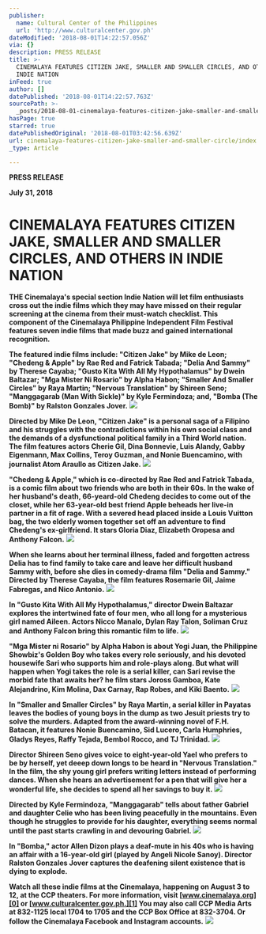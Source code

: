 ```yaml
---
publisher:
  name: Cultural Center of the Philippines
  url: 'http://www.culturalcenter.gov.ph'
dateModified: '2018-08-01T14:22:57.056Z'
via: {}
description: PRESS RELEASE
title: >-
  CINEMALAYA FEATURES CITIZEN JAKE, SMALLER AND SMALLER CIRCLES, AND OTHERS IN
  INDIE NATION
inFeed: true
author: []
datePublished: '2018-08-01T14:22:57.763Z'
sourcePath: >-
  _posts/2018-08-01-cinemalaya-features-citizen-jake-smaller-and-smaller-circle.md
hasPage: true
starred: true
datePublishedOriginal: '2018-08-01T03:42:56.639Z'
url: cinemalaya-features-citizen-jake-smaller-and-smaller-circle/index.html
_type: Article

---
```

**PRESS RELEASE**

**July 31, 2018**

# **CINEMALAYA FEATURES CITIZEN JAKE, SMALLER AND SMALLER CIRCLES, AND OTHERS IN INDIE NATION**

**THE Cinemalaya's special section Indie Nation will let film enthusiasts cross out the indie films which they may have missed on their regular screening at the cinema from their must-watch checklist. This component of the Cinemalaya Philippine Independent Film Festival features seven indie films that made buzz and gained international recognition.**

**The featured indie films include: "Citizen Jake" by Mike de Leon; "Chedeng & Apple" by Rae Red and Fatrick Tabada; "Delia And Sammy" by Therese Cayaba; "Gusto Kita With All My Hypothalamus" by Dwein Baltazar; "Mga Mister Ni Rosario" by Alpha Habon; "Smaller And Smaller Circles" by Raya Martin; "Nervous Translation" by Shireen Seno; "Manggagarab (Man With Sickle)" by Kyle Fermindoza; and, "Bomba (The Bomb)" by Ralston Gonzales Jover.**
![](https://the-grid-user-content.s3-us-west-2.amazonaws.com/cf2db0ef-a61e-4459-9f95-4839efe17203.jpg)

**Directed by Mike De Leon, "Citizen Jake" is a personal saga of a Filipino and his struggles with the contradictions within his own social class and the demands of a dysfunctional political family in a Third World nation. The film features actors Cherie Gil, Dina Bonnevie, Luis Alandy, Gabby Eigenmann, Max Collins, Teroy Guzman, and Nonie Buencamino, with journalist Atom Araullo as Citizen Jake.**
![](https://the-grid-user-content.s3-us-west-2.amazonaws.com/5a42514e-d778-439d-bf99-6bf6452cdd13.jpg)

**"Chedeng & Apple," which is co-directed by Rae Red and Fatrick Tabada, is a comic film about two friends who are both in their 60s. In the wake of her husband's death, 66-yeard-old Chedeng decides to come out of the closet, while her 63-year-old best friend Apple beheads her live-in partner in a fit of rage. With a severed head placed inside a Louis Vuitton bag, the two elderly women together set off an adventure to find Chedeng's ex-girlfriend. It stars Gloria Diaz, Elizabeth Oropesa and Anthony Falcon.**
![](https://the-grid-user-content.s3-us-west-2.amazonaws.com/53e3a5e5-c033-4146-bd45-8b8e7cdf238c.jpg)

**When she learns about her terminal illness, faded and forgotten actress Delia has to find family to take care and leave her difficult husband Sammy with, before she dies in comedy-drama film "Delia and Sammy." Directed by Therese Cayaba, the film features Rosemarie Gil, Jaime Fabregas, and Nico Antonio.**
![](https://the-grid-user-content.s3-us-west-2.amazonaws.com/955dd008-9844-4e20-850a-93f0111f3637.jpg)

**In "Gusto Kita With All My Hypothalamus," director Dwein Baltazar explores the intertwined fate of four men, who all long for a mysterious girl named Aileen. Actors Nicco Manalo, Dylan Ray Talon, Soliman Cruz and Anthony Falcon bring this romantic film to life.**
![](https://the-grid-user-content.s3-us-west-2.amazonaws.com/fed4bbf1-2b50-4d1d-ba8f-b7e85fcf0893.jpg)

**"Mga Mister ni Rosario" by Alpha Habon is about Yogi Juan, the Philippine Showbiz's Golden Boy who takes every role seriously, and his devoted housewife Sari who supports him and role-plays along. But what will happen when Yogi takes the role is a serial killer, can Sari revise the morbid fate that awaits her? he film stars Joross Gamboa, Kate Alejandrino, Kim Molina, Dax Carnay, Rap Robes, and Kiki Baento.**
![](https://the-grid-user-content.s3-us-west-2.amazonaws.com/593f55f3-920c-471e-9a54-e30a8d12048b.jpg)

**In "Smaller and Smaller Circles" by Raya Martin, a serial killer in Payatas leaves the bodies of young boys in the dump as two Jesuit priests try to solve the murders. Adapted from the award-winning novel of F.H. Batacan, it features Nonie Buencamino, Sid Lucero, Carla Humphries, Gladys Reyes, Raffy Tejada, Bembol Rocco, and TJ Trinidad.**
![](https://the-grid-user-content.s3-us-west-2.amazonaws.com/347a3a74-2a39-4021-957b-c5ad0d2defb7.jpg)

**Director Shireen Seno gives voice to eight-year-old Yael who prefers to be by herself, yet deeep down longs to be heard in "Nervous Translation." In the film, the shy young girl prefers writing letters instead of performing dances. When she hears an advertisement for a pen that will give her a wonderful life, she decides to spend all her savings to buy it.**
![](https://the-grid-user-content.s3-us-west-2.amazonaws.com/3f26bd42-dcb7-4788-a96f-c1f93d0089fd.jpg)

**Directed by Kyle Fermindoza, "Manggagarab" tells about father Gabriel and daughter Celie who has been living peacefully in the mountains. Even though he struggles to provide for his daughter, everything seems normal until the past starts crawling in and devouring Gabriel.**
![](https://the-grid-user-content.s3-us-west-2.amazonaws.com/8ba0e4be-ad8a-4fa8-9bd5-4797385e8c1e.jpg)

**In "Bomba," actor Allen Dizon plays a deaf-mute in his 40s who is having an affair with a 16-year-old girl (played by Angeli Nicole Sanoy). Director Ralston Gonzales Jover captures the deafening silent existence that is dying to explode.**

**Watch all these indie films at the Cinemalaya, happening on August 3 to 12, at the CCP theaters. For more information, visit [www.cinemalaya.org][0] or [www.culturalcenter.gov.ph.][1] You may also call CCP Media Arts at 832-1125 local 1704 to 1705 and the CCP Box Office at 832-3704\. Or follow the Cinemalaya Facebook and Instagram accounts.**
![](https://the-grid-user-content.s3-us-west-2.amazonaws.com/adaeba38-1796-487d-b643-c715d30d6017.jpg)

[0]: http://www.cinemalaya.org/
[1]: http://www.culturalcenter.gov.ph./